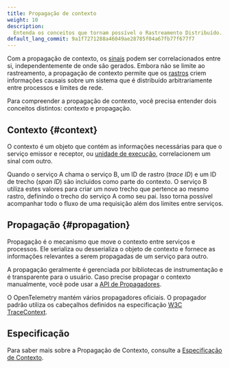 ```yaml
---
title: Propagação de contexto
weight: 10
description:
  Entenda os conceitos que tornam possível o Rastreamento Distribuído.
default_lang_commit: 9a1f7271288a46049ae28785f04a67fb77f677f7
---
```


Com a propagação de contexto, os [sinais](../signals/) podem ser correlacionados
entre si, independentemente de onde são gerados. Embora não se limite ao
rastreamento, a propagação de contexto permite que os
[rastros](../signals/traces/) criem informações causais sobre um sistema que é
distribuído arbitrariamente entre processos e limites de rede.

Para compreender a propagação de contexto, você precisa entender dois conceitos
distintos: contexto e propagação.

## Contexto {#context}

O contexto é um objeto que contém as informações necessárias para que o serviço
emissor e receptor, ou
[unidade de execução](/docs/specs/otel/glossary/#execution-unit), correlacionem
um sinal com outro.

Quando o serviço A chama o serviço B, um ID de rastro (_trace ID_) e um ID de
trecho (_span ID_) são incluídos como parte do contexto. O serviço B utiliza
estes valores para criar um novo trecho que pertence ao mesmo rastro, definindo
o trecho do serviço A como seu pai. Isso torna possível acompanhar todo o fluxo
de uma requisição além dos limites entre serviços.

## Propagação {#propagation}

Propagação é o mecanismo que move o contexto entre serviços e processos. Ele
serializa ou desserializa o objeto de contexto e fornece as informações
relevantes a serem propagadas de um serviço para outro.

A propagação geralmente é gerenciada por bibliotecas de instrumentação e é
transparente para o usuário. Caso precise propagar o contexto manualmente, você
pode usar a [API de Propagadores](/docs/specs/otel/context/api-propagators/).

O OpenTelemetry mantém vários propagadores oficiais. O propagador padrão utiliza
os cabeçalhos definidos na especificação
[W3C TraceContext](https://www.w3.org/TR/trace-context/).

## Especificação

Para saber mais sobre a Propagação de Contexto, consulte a
[Especificação de Contexto](/docs/specs/otel/context/).
